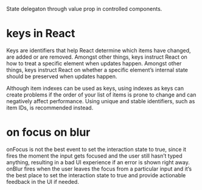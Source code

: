 State delegaton through value prop in controlled components.
# keys in React
Keys are identifiers that help React determine which items have changed, are added or are removed.
Amongst other things, keys instruct React on how to treat a specific element when updates happen.
Amongst other things, keys instruct React on whether a specific element’s internal state should be preserved when updates happen.


Although item indexes can be used as keys, using indexes as keys can create problems if the order of your list of items is prone to change and can negatively affect performance. Using unique and stable identifiers, such as item IDs, is recommended instead.  

# on focus on blur
onFocus is not the best event to set the interaction state to true, since it fires the moment the input gets focused and the user still hasn’t typed anything, resulting in a bad UI experience if an error is shown right away.
onBlur fires when the user leaves the focus from a particular input and it’s the best place to set the interaction state to true and provide actionable feedback in the UI if needed.